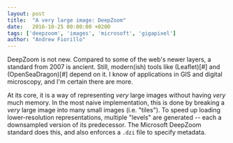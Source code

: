 ```yaml
---
layout: post
title:  "A very large image: DeepZoom"
date:   2016-10-25 00:00:00 +0200
tags: ['deepzoom', 'images', 'microsoft', 'gigapixel']
author: "Andrew Fiorillo"
---
```


DeepZoom is not new.
Compared to some of the web's newer layers, a standard from 2007 is ancient.
Still, modern(ish) tools like (Leaflet)[#] and (OpenSeaDragon)[#] depend on it.
I know of applications in GIS and digital microscopy, and I'm certain there are more.

At its core, it is a way of representing *very* large images without having *very* much memory.
In the most naive implementation, this is done by breaking a *very* large image into many small images (i.e. "tiles").
To speed up loading lower-resolution representations, multiple "levels" are generated -- each a downsampled version of its predecessor.
The Microsoft DeepZoom standard does this, and also enforces a `.dzi` file to specify metadata.
